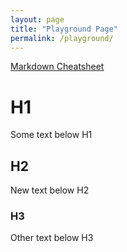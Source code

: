 ```yaml
---
layout: page
title: "Playground Page"
permalink: /playground/
---
```


[Markdown Cheatsheet](https://github.com/adam-p/markdown-here/wiki/Markdown-Cheatsheet)

# H1
Some text below H1
## H2
New text below H2
### H3
Other text below H3
